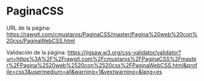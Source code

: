 # PaginaCSS

URL de la página:
https://rawgit.com/cmustaros/PaginaCSS/master/Pagina%20web%20con%20css/PaginaWebCSS.html

Validación de la página: 
https://jigsaw.w3.org/css-validator/validator?uri=https%3A%2F%2Frawgit.com%2Fcmustaros%2FPaginaCSS%2Fmaster%2FPagina%2520web%2520con%2520css%2FPaginaWebCSS.html&profile=css3&usermedium=all&warning=1&vextwarning=&lang=es
